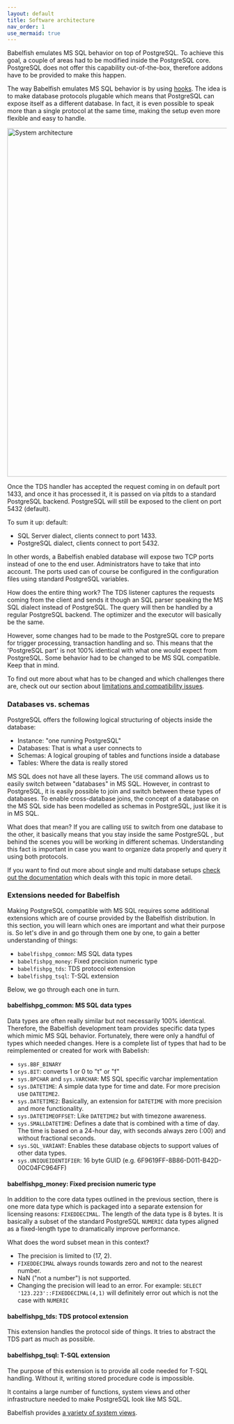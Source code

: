 ```yaml
---
layout: default
title: Software architecture
nav_order: 1
use_mermaid: true
---
```


Babelfish emulates MS SQL behavior on top of PostgreSQL. To achieve this goal, a
couple of areas had to be modified inside the PostgreSQL core. PostgreSQL does 
not offer this capability out-of-the-box, therefore addons have to be provided 
to make this happen.

The way Babelfish emulates MS SQL behavior is by using [hooks](/docs/internals/postgresql-hooks). The idea is to make database protocols plugable
which means that PostgreSQL can expose itself as a different database. In fact, it
is even possible to speak more than a single protocol at the same time, making
the setup even more flexible and easy to handle. 

<img src="/assets/images/babel_architecture.png" title="System architecture" width="800"/>

Once the TDS handler has accepted the request coming in on default port 1433, 
and once it has processed it, it is passed on via pltds to a standard PostgreSQL backend.
PostgreSQL will still be exposed to the client on port 5432 (default).

To sum it up: default:

- SQL Server dialect, clients connect to port 1433.
- PostgreSQL dialect, clients connect to port 5432.

In other words, a Babelfish enabled database will expose two TCP ports instead of
one to the end user. Administrators have to take that into account. The ports
used can of course be configured in the configuration files using standard
PostgreSQL variables.

How does the entire thing work? The TDS listener captures the requests coming
from the client and sends it though an SQL parser speaking the MS SQL dialect
instead of PostgreSQL. The query will then be handled by a regular PostgreSQL
backend. The optimizer and the executor will basically be the same. 

However, some changes had to be made to the PostgreSQL core to prepare for
trigger processing, transaction handling and so. This means that the 'PostgreSQL
part' is not 100% identical with what one would expect from PostgreSQL. Some
behavior had to be changed to be MS SQL compatible. Keep that in mind.

To find out more about what has to be changed and which challenges there are, check
out our section about [limitations and compatibility issues](/docs/usage/limitations-of-babelfish).

### Databases vs. schemas

PostgreSQL offers the following logical structuring of objects inside the
database:

- Instance: "one running PostgreSQL"
- Databases: That is what a user connects to
- Schemas: A logical grouping of tables and functions inside a database
- Tables: Where the data is really stored

MS SQL does not have all these layers. The <code>USE</code> command allows us to
easily switch between "databases" in MS SQL. However, in contrast to PostgreSQL,
it is easily possible to join and switch between these types of databases.
To enable cross-database joins, the concept of a database on the MS SQL side 
has been modelled as schemas in PostgreSQL, just like it is in MS SQL. 

What does that mean? If you are calling <code>USE</code> to switch from one
database to the other, it basically means that you stay inside the same
PostgreSQL , but behind the scenes you will be working in different
schemas. Understanding this fact is important in case you want to organize data
properly and query it using both protocols.

If you want to find out more about single and multi database 
setups [check out the documentation](/docs/installation/single-multiple)
which deals with this topic in more detail.

### Extensions needed for Babelfish

Making PostgreSQL compatible with MS SQL requires some additional extensions
which are of course provided by the Babelfish distribution. In this section, you
will learn which ones are important and what their purpose is. So let's dive in
and go through them one by one, to gain a better understanding of things: 

- <code>babelfishpg_common</code>: MS SQL data types
- <code>babelfishpg_money</code>: Fixed precision numeric type
- <code>babelfishpg_tds</code>: TDS protocol extension
- <code>babelfishpg_tsql</code>: T-SQL extension

Below, we go through each one in turn.

#### babelfishpg_common: MS SQL data types

Data types are often really similar but not necessarily 100% identical.
Therefore, the Babelfish development team provides specific data types which
mimic MS SQL behavior. Fortunately, there were only a handful of types which needed
changes. Here is a complete list of types that had to be reimplemented or
created for work with Babelish:


- <code>sys.BBF_BINARY</code>
- <code>sys.BIT</code>: converts 1 or 0 to "t" or "f"
- <code>sys.BPCHAR</code> and <code>sys.VARCHAR</code>: MS SQL specific varchar implementation 
- <code>sys.DATETIME</code>: A simple data type for time and date. For more precision use
  <code>DATETIME2</code>.
- <code>sys.DATETIME2</code>: Basically, an extension for <code>DATETIME</code> with more 
  precision and more functionality. 
- <code>sys.DATETIMEOFFSET</code>: Like <code>DATETIME2</code> but with timezone awareness. 
- <code>sys.SMALLDATETIME</code>: Defines a date that is combined with a time of day. The time 
  is based on a 24-hour day, with seconds always zero (:00) and without 
  fractional seconds.
- <code>sys.SQL_VARIANT</code>: Enables these database objects to support values of 
  other data types.
- <code>sys.UNIQUEIDENTIFIER</code>: 16 byte GUID (e.g. 6F9619FF-8B86-D011-B42D-00C04FC964FF)

#### babelfishpg_money: Fixed precision numeric type

In addition to the core data types outlined in the previous section, there is
one more data type which is packaged into a separate extension for licensing
reasons: <code>FIXEDDECIMAL</code>. The length of the data type is 8 bytes. It
is basically a subset of the standard PostgreSQL <code>NUMERIC</code> data types
aligned as a fixed-length type to dramatically improve performance. 

What does the word subset mean in this context? 

- The precision is limited to (17, 2). 
- <code>FIXEDDECIMAL</code> always rounds towards zero and not to the nearest number. 
- NaN ("not a number") is not supported. 
- Changing the precision will lead to an error. 
  For example: <code>SELECT '123.223'::FIXEDDECIMAL(4,1)</code> will 
  definitely error out which is not the case with <code>NUMERIC</code>


#### babelfishpg_tds: TDS protocol extension

This extension handles the protocol side of things. It tries to abstract the TDS
part as much as possible.


#### babelfishpg_tsql: T-SQL extension

The purpose of this extension is to provide all code needed for T-SQL handling.
Without it, writing stored procedure code is impossible. 

It contains a large number of functions, system views and other infrastructure
needed to make PostgreSQL look like MS SQL. 

Babelfish provides [a variety of system views](/docs/internals/system-views).